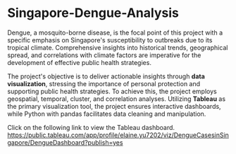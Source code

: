 # Singapore-Dengue-Analysis

Dengue, a mosquito-borne disease, is the focal point of this project with a specific emphasis on Singapore's susceptibility to outbreaks due to its tropical climate. Comprehensive insights into historical trends, geographical spread, and correlations with climate factors are imperative for the development of effective public health strategies. 

The project's objective is to deliver actionable insights through **data visualization**, stressing the importance of personal protection and supporting public health strategies. To achieve this, the project employs geospatial, temporal, cluster, and correlation analyses. Utilizing **Tableau** as the primary visualization tool, the project ensures interactive dashboards, while Python with pandas facilitates data cleaning and manipulation.

Click on the following link to view the Tableau dashboard.
https://public.tableau.com/app/profile/elaine.yu7202/viz/DengueCasesinSingapore/DengueDashboard?publish=yes

